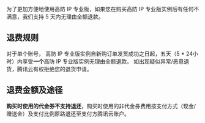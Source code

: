 
为了更加方便地使用高防 IP 专业版，如果您在购买高防 IP 专业版实例后有任何不满意，我们支持 5 天内无理由全额退款。

## 退费规则
对于单个账号， 高防 IP 专业版实例自新购订单发货成功之日起，五天（5 * 24小时）内享受**一个**高防 IP 专业版实例无理由全额退款。
如出现疑似异常/恶意退货，腾讯云有权拒绝您的退货申请。
## 退费金额及途径

**购买时使用的代金券不支持退还**，购买时使用的非代金券费用按支付方式（现金/赠送金）及支付比例原路退还至支付方腾讯云账户。
